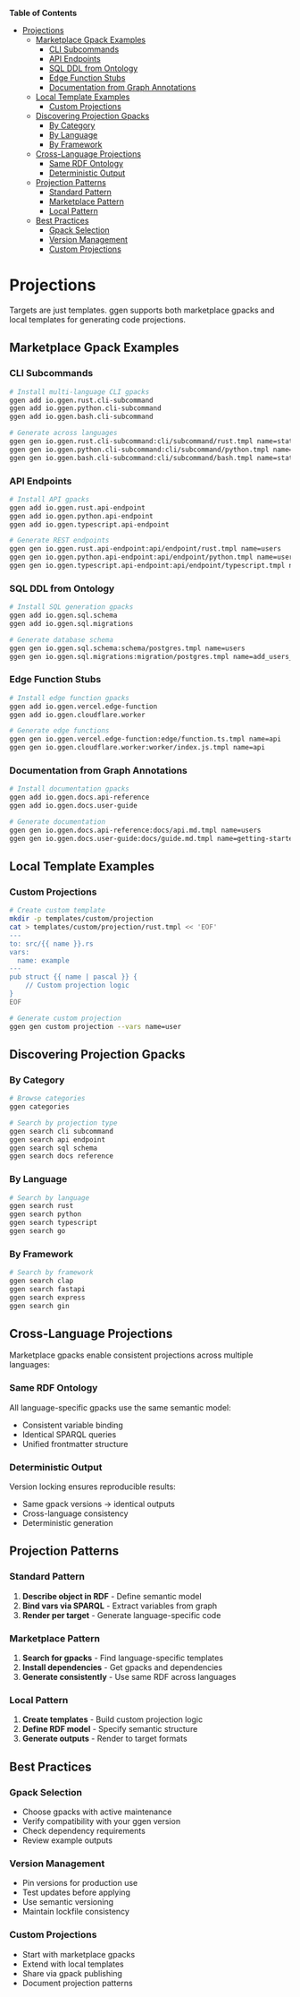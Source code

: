 <!-- START doctoc generated TOC please keep comment here to allow auto update -->
<!-- DON'T EDIT THIS SECTION, INSTEAD RE-RUN doctoc TO UPDATE -->
**Table of Contents**

- [Projections](#projections)
  - [Marketplace Gpack Examples](#marketplace-gpack-examples)
    - [CLI Subcommands](#cli-subcommands)
    - [API Endpoints](#api-endpoints)
    - [SQL DDL from Ontology](#sql-ddl-from-ontology)
    - [Edge Function Stubs](#edge-function-stubs)
    - [Documentation from Graph Annotations](#documentation-from-graph-annotations)
  - [Local Template Examples](#local-template-examples)
    - [Custom Projections](#custom-projections)
  - [Discovering Projection Gpacks](#discovering-projection-gpacks)
    - [By Category](#by-category)
    - [By Language](#by-language)
    - [By Framework](#by-framework)
  - [Cross-Language Projections](#cross-language-projections)
    - [Same RDF Ontology](#same-rdf-ontology)
    - [Deterministic Output](#deterministic-output)
  - [Projection Patterns](#projection-patterns)
    - [Standard Pattern](#standard-pattern)
    - [Marketplace Pattern](#marketplace-pattern)
    - [Local Pattern](#local-pattern)
  - [Best Practices](#best-practices)
    - [Gpack Selection](#gpack-selection)
    - [Version Management](#version-management)
    - [Custom Projections](#custom-projections-1)

<!-- END doctoc generated TOC please keep comment here to allow auto update -->

# Projections

Targets are just templates. ggen supports both marketplace gpacks and local templates for generating code projections.

## Marketplace Gpack Examples

### CLI Subcommands

```bash
# Install multi-language CLI gpacks
ggen add io.ggen.rust.cli-subcommand
ggen add io.ggen.python.cli-subcommand
ggen add io.ggen.bash.cli-subcommand

# Generate across languages
ggen gen io.ggen.rust.cli-subcommand:cli/subcommand/rust.tmpl name=status
ggen gen io.ggen.python.cli-subcommand:cli/subcommand/python.tmpl name=status
ggen gen io.ggen.bash.cli-subcommand:cli/subcommand/bash.tmpl name=status
```

### API Endpoints

```bash
# Install API gpacks
ggen add io.ggen.rust.api-endpoint
ggen add io.ggen.python.api-endpoint
ggen add io.ggen.typescript.api-endpoint

# Generate REST endpoints
ggen gen io.ggen.rust.api-endpoint:api/endpoint/rust.tmpl name=users
ggen gen io.ggen.python.api-endpoint:api/endpoint/python.tmpl name=users
ggen gen io.ggen.typescript.api-endpoint:api/endpoint/typescript.tmpl name=users
```

### SQL DDL from Ontology

```bash
# Install SQL generation gpacks
ggen add io.ggen.sql.schema
ggen add io.ggen.sql.migrations

# Generate database schema
ggen gen io.ggen.sql.schema:schema/postgres.tmpl name=users
ggen gen io.ggen.sql.migrations:migration/postgres.tmpl name=add_users_table
```

### Edge Function Stubs

```bash
# Install edge function gpacks
ggen add io.ggen.vercel.edge-function
ggen add io.ggen.cloudflare.worker

# Generate edge functions
ggen gen io.ggen.vercel.edge-function:edge/function.ts.tmpl name=api
ggen gen io.ggen.cloudflare.worker:worker/index.js.tmpl name=api
```

### Documentation from Graph Annotations

```bash
# Install documentation gpacks
ggen add io.ggen.docs.api-reference
ggen add io.ggen.docs.user-guide

# Generate documentation
ggen gen io.ggen.docs.api-reference:docs/api.md.tmpl name=users
ggen gen io.ggen.docs.user-guide:docs/guide.md.tmpl name=getting-started
```

## Local Template Examples

### Custom Projections

```bash
# Create custom template
mkdir -p templates/custom/projection
cat > templates/custom/projection/rust.tmpl << 'EOF'
---
to: src/{{ name }}.rs
vars:
  name: example
---
pub struct {{ name | pascal }} {
    // Custom projection logic
}
EOF

# Generate custom projection
ggen gen custom projection --vars name=user
```

## Discovering Projection Gpacks

### By Category

```bash
# Browse categories
ggen categories

# Search by projection type
ggen search cli subcommand
ggen search api endpoint
ggen search sql schema
ggen search docs reference
```

### By Language

```bash
# Search by language
ggen search rust
ggen search python
ggen search typescript
ggen search go
```

### By Framework

```bash
# Search by framework
ggen search clap
ggen search fastapi
ggen search express
ggen search gin
```

## Cross-Language Projections

Marketplace gpacks enable consistent projections across multiple languages:

### Same RDF Ontology
All language-specific gpacks use the same semantic model:
- Consistent variable binding
- Identical SPARQL queries
- Unified frontmatter structure

### Deterministic Output
Version locking ensures reproducible results:
- Same gpack versions → identical outputs
- Cross-language consistency
- Deterministic generation

## Projection Patterns

### Standard Pattern
1. **Describe object in RDF** - Define semantic model
2. **Bind vars via SPARQL** - Extract variables from graph
3. **Render per target** - Generate language-specific code

### Marketplace Pattern
1. **Search for gpacks** - Find language-specific templates
2. **Install dependencies** - Get gpacks and dependencies
3. **Generate consistently** - Use same RDF across languages

### Local Pattern
1. **Create templates** - Build custom projection logic
2. **Define RDF model** - Specify semantic structure
3. **Generate outputs** - Render to target formats

## Best Practices

### Gpack Selection
- Choose gpacks with active maintenance
- Verify compatibility with your ggen version
- Check dependency requirements
- Review example outputs

### Version Management
- Pin versions for production use
- Test updates before applying
- Use semantic versioning
- Maintain lockfile consistency

### Custom Projections
- Start with marketplace gpacks
- Extend with local templates
- Share via gpack publishing
- Document projection patterns
